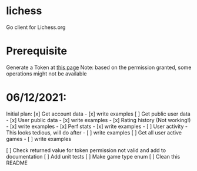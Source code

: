 # lichess
Go client for Lichess.org


# Prerequisite 
Generate a Token at [this page](https://lichess.org/account/oauth/token/create?)
Note: based on the permission granted, some operations might not be available

# 06/12/2021:
Initial plan:
[x] Get account data
    - [x] write examples
[ ] Get public user data
    - [x] User public data
      - [x] write examples
    - [x] Rating history (Not working!)
      - [x] write examples
    - [x] Perf stats
      - [x] write examples
    - [ ] User activity  - This looks tedious, will do after
      - [ ] write examples
[ ] Get all user active games
    - [ ] write examples

[ ] Check returned value for token permission not valid and add to documentation
[ ] Add unit tests
[ ] Make game type enum
[ ] Clean this README
